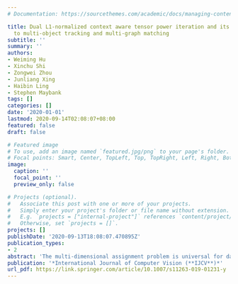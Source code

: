 ```yaml
---
# Documentation: https://sourcethemes.com/academic/docs/managing-content/

title: Dual L1-normalized context aware tensor power iteration and its applications
  to multi-object tracking and multi-graph matching
subtitle: ''
summary: ''
authors:
- Weiming Hu
- Xinchu Shi
- Zongwei Zhou
- Junliang Xing
- Haibin Ling
- Stephen Maybank
tags: []
categories: []
date: '2020-01-01'
lastmod: 2020-09-14T02:08:07+08:00
featured: false
draft: false

# Featured image
# To use, add an image named `featured.jpg/png` to your page's folder.
# Focal points: Smart, Center, TopLeft, Top, TopRight, Left, Right, BottomLeft, Bottom, BottomRight.
image:
  caption: ''
  focal_point: ''
  preview_only: false

# Projects (optional).
#   Associate this post with one or more of your projects.
#   Simply enter your project's folder or file name without extension.
#   E.g. `projects = ["internal-project"]` references `content/project/deep-learning/index.md`.
#   Otherwise, set `projects = []`.
projects: []
publishDate: '2020-09-13T18:08:07.470895Z'
publication_types:
- 2
abstract: 'The multi-dimensional assignment problem is universal for data association analysis such as data association-based visual multi-object tracking and multi-graph matching. In this paper, multi-dimensional assignment is formulated as a rank-1 tensor approximation problem. A dual L1-normalized context/hyper-context aware tensor power iteration optimization method is proposed. The method is applied to multi-object tracking and multi-graph matching. In the optimization method, tensor power iteration with the dual unit norm enables the capture of information across multiple sample sets. Interactions between sample associations are modeled as contexts or hyper-contexts which are combined with the global affinity into a unified optimization. The optimization is flexible for accommodating various types of contextual models. In multi-object tracking, the global affinity is defined according to the appearance similarity between objects detected in different frames. Interactions between objects are modeled as motion contexts which are encoded into the global association optimization. The tracking method integrates high order motion information and high order appearance variation. The multi-graph matching method carries out matching over graph vertices and structure matching over graph edges simultaneously. The matching consistency across multi-graphs is based on the high-order tensor optimization. Various types of vertex affinities and edge/hyper-edge affinities are flexibly integrated. Experiments on several public datasets, such as the MOT16 challenge benchmark, validate the effectiveness of the proposed methods.'
publication: '*International Journal of Computer Vision (**IJCV**)*'
url_pdf: https://link.springer.com/article/10.1007/s11263-019-01231-y
---
```

